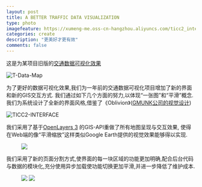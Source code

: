 ```yaml
---
layout: post
title: A BETTER TRAFFIC DATA VISUALIZATION
type: photo
imagefeature: https://xumeng-me.oss-cn-hangzhou.aliyuncs.com/ticc2_interface.png?x-oss-process=image/resize,p_30
categories: create
description: "更美好才更有效"
comments: false
---
```


这是为某项目旧版的[交通数据可视化效果](https://xumeng.me/create/traffic-data)

![T-Data-Map](https://xumeng-me.oss-cn-hangzhou.aliyuncs.com/T-Data-Map?x-oss-process=image/resize,p_30)

为了更好的数据可视化效果,我们为一年前的交通数据可视化项目增加了新的界面和新的GIS交互方式. 我们通过如下几个方面的努力,以体现“一张图”和“平滑”概念.我们为系统设计了全新的界面风格,借鉴了《Oblivion》([GMUNK公司的视觉设计](http://gmunk.com/OBLIVION-GFX))

![TICC2-INTERFACE](https://xumeng-me.oss-cn-hangzhou.aliyuncs.com/ticc2_interface.png?x-oss-process=image/resize,p_30)


我们采用了基于[OpenLayers 3](http://openlayers.org) 的GIS-API重做了所有地图呈现与交互效果, 使得在Web端的像“平滑缩放”这样类似Google Earth提供的视觉效果能够得以实现.

<figure>
	<a href="https://xumeng-me.oss-cn-hangzhou.aliyuncs.com/ticc2-dynamic.gif"><img src="https://xumeng-me.oss-cn-hangzhou.aliyuncs.com/ticc2-dynamic.gif"></a>
</figure>


我们采用了新的页面分割方式,使界面的每一块区域的功能更加明确,配合后台代码与数据的模块化,充分使用异步加载使功能切换更加平滑,并进一步降低了维护成本.


<figure class="half">
	<a href="https://xumeng-me.oss-cn-hangzhou.aliyuncs.com/ticc2-nav1.png"><img src="https://xumeng-me.oss-cn-hangzhou.aliyuncs.com/ticc2-nav1.png?x-oss-process=image/resize,p_30"></a>
	<a href="https://xumeng-me.oss-cn-hangzhou.aliyuncs.com/ticc2-nav2.png"><img src="https://xumeng-me.oss-cn-hangzhou.aliyuncs.com/ticc2-nav2.png?x-oss-process=image/resize,p_30"></a>
</figure>




